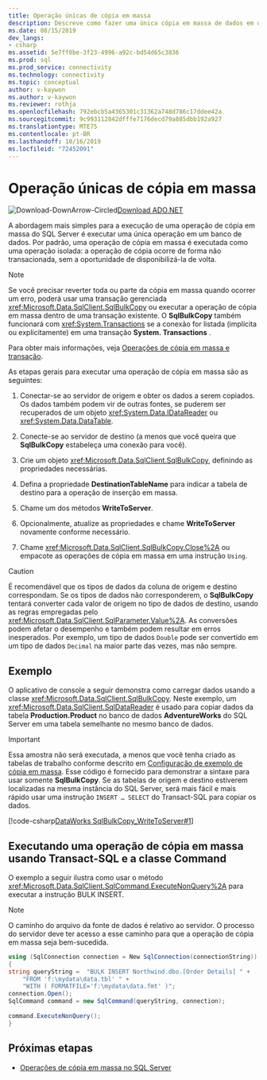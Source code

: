 ```yaml
---
title: Operação únicas de cópia em massa
description: Descreve como fazer uma única cópia em massa de dados em uma instância do SQL Server usando a classe SqlBulkCopy e como executar a operação de cópia em massa usando instruções Transact-SQL e a classe SqlCommand.
ms.date: 08/15/2019
dev_langs:
- csharp
ms.assetid: 5e7ff0be-3f23-4996-a92c-bd54d65c3836
ms.prod: sql
ms.prod_service: connectivity
ms.technology: connectivity
ms.topic: conceptual
author: v-kaywon
ms.author: v-kaywon
ms.reviewer: rothja
ms.openlocfilehash: 792ebcb5a4365301c31362a748d786c17ddee42a
ms.sourcegitcommit: 9c993112842dfffe7176decd79a885dbb192a927
ms.translationtype: MTE75
ms.contentlocale: pt-BR
ms.lasthandoff: 10/16/2019
ms.locfileid: "72452091"
---
```

# <a name="single-bulk-copy-operations"></a>Operação únicas de cópia em massa

![Download-DownArrow-Circled](../../../ssdt/media/download.png)[Download ADO.NET](../../sql-connection-libraries.md#anchor-20-drivers-relational-access)

A abordagem mais simples para a execução de uma operação de cópia em massa do SQL Server é executar uma única operação em um banco de dados. Por padrão, uma operação de cópia em massa é executada como uma operação isolada: a operação de cópia ocorre de forma não transacionada, sem a oportunidade de disponibilizá-la de volta.  
  
> [!NOTE]
>  Se você precisar reverter toda ou parte da cópia em massa quando ocorrer um erro, poderá usar uma transação gerenciada <xref:Microsoft.Data.SqlClient.SqlBulkCopy> ou executar a operação de cópia em massa dentro de uma transação existente. O **SqlBulkCopy** também funcionará com <xref:System.Transactions> se a conexão for listada (implícita ou explicitamente) em uma transação **System. Transactions** .  
>   
>  Para obter mais informações, veja [Operações de cópia em massa e transação](transaction-bulk-copy-operations.md).  
  
As etapas gerais para executar uma operação de cópia em massa são as seguintes:  
  
1. Conectar-se ao servidor de origem e obter os dados a serem copiados. Os dados também podem vir de outras fontes, se puderem ser recuperados de um objeto <xref:System.Data.IDataReader> ou <xref:System.Data.DataTable>.  
  
2. Conecte-se ao servidor de destino (a menos que você queira que **SqlBulkCopy** estabeleça uma conexão para você).  
  
3. Crie um objeto <xref:Microsoft.Data.SqlClient.SqlBulkCopy>, definindo as propriedades necessárias.  
  
4. Defina a propriedade **DestinationTableName** para indicar a tabela de destino para a operação de inserção em massa.  
  
5. Chame um dos métodos **WriteToServer**.  
  
6. Opcionalmente, atualize as propriedades e chame **WriteToServer** novamente conforme necessário.  
  
7. Chame <xref:Microsoft.Data.SqlClient.SqlBulkCopy.Close%2A> ou empacote as operações de cópia em massa em uma instrução `Using`.  
  
> [!CAUTION]
>  É recomendável que os tipos de dados da coluna de origem e destino correspondam. Se os tipos de dados não corresponderem, o **SqlBulkCopy** tentará converter cada valor de origem no tipo de dados de destino, usando as regras empregadas pelo <xref:Microsoft.Data.SqlClient.SqlParameter.Value%2A>. As conversões podem afetar o desempenho e também podem resultar em erros inesperados. Por exemplo, um tipo de dados `Double` pode ser convertido em um tipo de dados `Decimal` na maior parte das vezes, mas não sempre.  
  
## <a name="example"></a>Exemplo  
O aplicativo de console a seguir demonstra como carregar dados usando a classe <xref:Microsoft.Data.SqlClient.SqlBulkCopy>. Neste exemplo, um <xref:Microsoft.Data.SqlClient.SqlDataReader> é usado para copiar dados da tabela **Production.Product** no banco de dados **AdventureWorks** do SQL Server em uma tabela semelhante no mesmo banco de dados.  
  
> [!IMPORTANT]
>  Essa amostra não será executada, a menos que você tenha criado as tabelas de trabalho conforme descrito em [Configuração de exemplo de cópia em massa](bulk-copy-example-setup.md). Esse código é fornecido para demonstrar a sintaxe para usar somente **SqlBulkCopy**. Se as tabelas de origem e destino estiverem localizadas na mesma instância do SQL Server, será mais fácil e mais rápido usar uma instrução `INSERT … SELECT` do Transact-SQL para copiar os dados.  
  
[!code-csharp[DataWorks SqlBulkCopy_WriteToServer#1](~/../sqlclient/doc/samples/SqlBulkCopy_WriteToServer.cs#1)]
  
## <a name="performing-a-bulk-copy-operation-using-transact-sql-and-the-command-class"></a>Executando uma operação de cópia em massa usando Transact-SQL e a classe Command  
O exemplo a seguir ilustra como usar o método <xref:Microsoft.Data.SqlClient.SqlCommand.ExecuteNonQuery%2A> para executar a instrução BULK INSERT.  
  
> [!NOTE]
>  O caminho do arquivo da fonte de dados é relativo ao servidor. O processo do servidor deve ter acesso a esse caminho para que a operação de cópia em massa seja bem-sucedida.  
  
```csharp  
using (SqlConnection connection = New SqlConnection(connectionString))  
{  
string queryString =  "BULK INSERT Northwind.dbo.[Order Details] " +  
    "FROM 'f:\mydata\data.tbl' " +  
    "WITH ( FORMATFILE='f:\mydata\data.fmt' )";  
connection.Open();  
SqlCommand command = new SqlCommand(queryString, connection);  
  
command.ExecuteNonQuery();  
}  
```  
  
## <a name="next-steps"></a>Próximas etapas
- [Operações de cópia em massa no SQL Server](bulk-copy-operations-sql-server.md)
